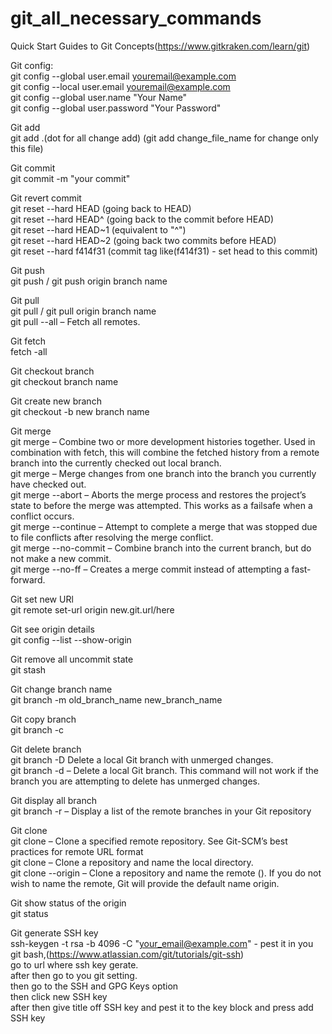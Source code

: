 # git_all_necessary_commands
Quick Start Guides to Git Concepts(https://www.gitkraken.com/learn/git) 

Git config:  
  git config --global user.email youremail@example.com  
  git config --local user.email youremail@example.com  
  git config --global user.name "Your Name"  
  git config --global user.password "Your Password"  
  
Git add   
    git add .(dot for all change add) (git add change_file_name for change only this file)
    
Git commit  
    git commit -m "your commit"  

Git revert commit  
    git reset --hard HEAD       (going back to HEAD)   
    git reset --hard HEAD^      (going back to the commit before HEAD)  
    git reset --hard HEAD~1     (equivalent to "^")  
    git reset --hard HEAD~2     (going back two commits before HEAD)  
    git reset --hard f414f31    (commit tag like(f414f31) - set head to this commit)   
    
Git push  
    git push / git push origin branch name
    
Git pull  
    git pull / git pull origin branch name  
    git pull --all  – Fetch all remotes. 
    
Git fetch   
    fetch -all  
    
Git checkout branch  
    git checkout branch name  
    
Git create new branch  
    git checkout -b new branch name  
    
Git merge  
    git merge – Combine two or more development histories together. Used in combination with fetch, this will combine the fetched history from a remote branch into the     currently checked out local branch.  
    git merge <branch-name> – Merge changes from one branch into the branch you currently have checked out.  
    git merge --abort – Aborts the merge process and restores the project’s state to before the merge was attempted. This works as a failsafe when a conflict occurs.  
    git merge --continue – Attempt to complete a merge that was stopped due to file conflicts after resolving the merge conflict.  
    git merge --no-commit – Combine branch into the current branch, but do not make a new commit.  
    git merge --no-ff – Creates a merge commit instead of attempting a fast-forward.  
    
Git set new URl  
    git remote set-url origin new.git.url/here  
    
Git see origin details  
    git config --list --show-origin  
    
Git remove all uncommit state  
    git stash  
    
Git change branch name  
    git branch -m old_branch_name new_branch_name  
    
Git copy branch   
    git branch -c  
    
Git delete branch  
    git branch -D <branch-name> Delete a local Git branch with unmerged changes.  
    git branch -d <branch-name> – Delete a local Git branch. This command will not work if the branch you are attempting to delete has unmerged changes.  
    
Git display all branch  
    git branch -r – Display a list of the remote branches in your Git repository  
    
Git clone  
    git clone <repository-url> – Clone a specified remote repository. See Git-SCM’s best practices for remote URL format   
    git clone <repository-url> <directory-name> – Clone a repository and name the local directory.   
    git clone <repository-url> --origin <name> – Clone a repository and name the remote (<name>). If you do not wish to name the remote, Git will provide the default       name origin.   
    
Git show status of the origin  
    git status  

Git generate SSH key   
    ssh-keygen -t rsa -b 4096 -C "your_email@example.com" - pest it in you git bash,(https://www.atlassian.com/git/tutorials/git-ssh)  
    go to url where ssh key gerate.  
    after then go to you git setting.  
    then go to the SSH and GPG Keys option   
    then click new SSH key   
    after then give title off SSH key and pest it to the key block and press add SSH key  
    
